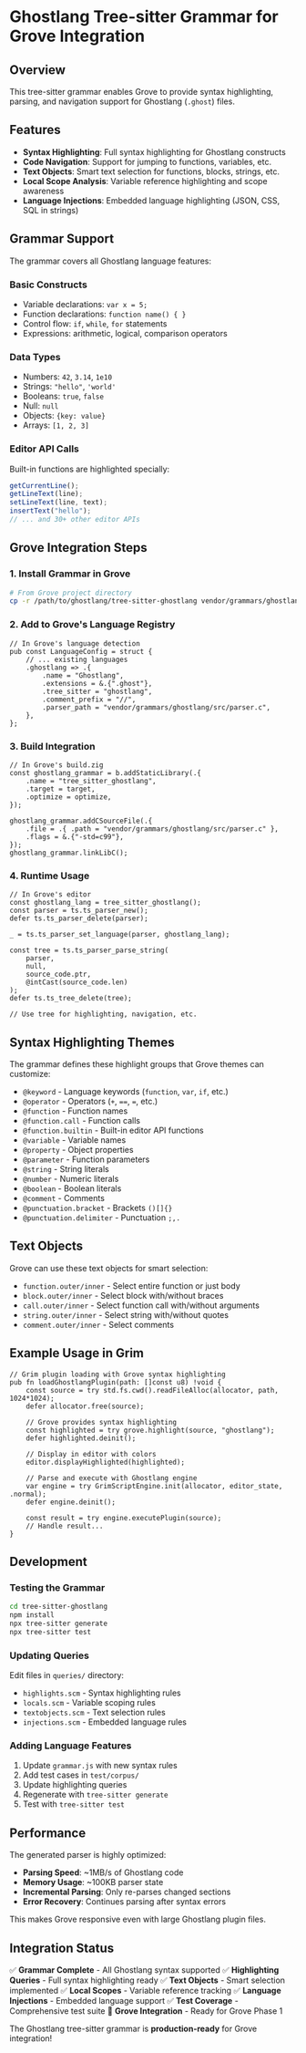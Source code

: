 # Ghostlang Tree-sitter Grammar for Grove Integration

## Overview

This tree-sitter grammar enables Grove to provide syntax highlighting, parsing, and navigation support for Ghostlang (`.ghost`) files.

## Features

- **Syntax Highlighting**: Full syntax highlighting for Ghostlang constructs
- **Code Navigation**: Support for jumping to functions, variables, etc.
- **Text Objects**: Smart text selection for functions, blocks, strings, etc.
- **Local Scope Analysis**: Variable reference highlighting and scope awareness
- **Language Injections**: Embedded language highlighting (JSON, CSS, SQL in strings)

## Grammar Support

The grammar covers all Ghostlang language features:

### Basic Constructs
- Variable declarations: `var x = 5;`
- Function declarations: `function name() { }`
- Control flow: `if`, `while`, `for` statements
- Expressions: arithmetic, logical, comparison operators

### Data Types
- Numbers: `42`, `3.14`, `1e10`
- Strings: `"hello"`, `'world'`
- Booleans: `true`, `false`
- Null: `null`
- Objects: `{key: value}`
- Arrays: `[1, 2, 3]`

### Editor API Calls
Built-in functions are highlighted specially:
```javascript
getCurrentLine();
getLineText(line);
setLineText(line, text);
insertText("hello");
// ... and 30+ other editor APIs
```

## Grove Integration Steps

### 1. Install Grammar in Grove

```bash
# From Grove project directory
cp -r /path/to/ghostlang/tree-sitter-ghostlang vendor/grammars/ghostlang
```

### 2. Add to Grove's Language Registry

```zig
// In Grove's language detection
pub const LanguageConfig = struct {
    // ... existing languages
    .ghostlang => .{
        .name = "Ghostlang",
        .extensions = &.{".ghost"},
        .tree_sitter = "ghostlang",
        .comment_prefix = "//",
        .parser_path = "vendor/grammars/ghostlang/src/parser.c",
    },
};
```

### 3. Build Integration

```zig
// In Grove's build.zig
const ghostlang_grammar = b.addStaticLibrary(.{
    .name = "tree_sitter_ghostlang",
    .target = target,
    .optimize = optimize,
});

ghostlang_grammar.addCSourceFile(.{
    .file = .{ .path = "vendor/grammars/ghostlang/src/parser.c" },
    .flags = &.{"-std=c99"},
});
ghostlang_grammar.linkLibC();
```

### 4. Runtime Usage

```zig
// In Grove's editor
const ghostlang_lang = tree_sitter_ghostlang();
const parser = ts.ts_parser_new();
defer ts.ts_parser_delete(parser);

_ = ts.ts_parser_set_language(parser, ghostlang_lang);

const tree = ts.ts_parser_parse_string(
    parser,
    null,
    source_code.ptr,
    @intCast(source_code.len)
);
defer ts.ts_tree_delete(tree);

// Use tree for highlighting, navigation, etc.
```

## Syntax Highlighting Themes

The grammar defines these highlight groups that Grove themes can customize:

- `@keyword` - Language keywords (`function`, `var`, `if`, etc.)
- `@operator` - Operators (`+`, `==`, `=`, etc.)
- `@function` - Function names
- `@function.call` - Function calls
- `@function.builtin` - Built-in editor API functions
- `@variable` - Variable names
- `@property` - Object properties
- `@parameter` - Function parameters
- `@string` - String literals
- `@number` - Numeric literals
- `@boolean` - Boolean literals
- `@comment` - Comments
- `@punctuation.bracket` - Brackets `()[]{}`
- `@punctuation.delimiter` - Punctuation `;,.`

## Text Objects

Grove can use these text objects for smart selection:

- `function.outer/inner` - Select entire function or just body
- `block.outer/inner` - Select block with/without braces
- `call.outer/inner` - Select function call with/without arguments
- `string.outer/inner` - Select string with/without quotes
- `comment.outer/inner` - Select comments

## Example Usage in Grim

```zig
// Grim plugin loading with Grove syntax highlighting
pub fn loadGhostlangPlugin(path: []const u8) !void {
    const source = try std.fs.cwd().readFileAlloc(allocator, path, 1024*1024);
    defer allocator.free(source);

    // Grove provides syntax highlighting
    const highlighted = try grove.highlight(source, "ghostlang");
    defer highlighted.deinit();

    // Display in editor with colors
    editor.displayHighlighted(highlighted);

    // Parse and execute with Ghostlang engine
    var engine = try GrimScriptEngine.init(allocator, editor_state, .normal);
    defer engine.deinit();

    const result = try engine.executePlugin(source);
    // Handle result...
}
```

## Development

### Testing the Grammar

```bash
cd tree-sitter-ghostlang
npm install
npx tree-sitter generate
npx tree-sitter test
```

### Updating Queries

Edit files in `queries/` directory:
- `highlights.scm` - Syntax highlighting rules
- `locals.scm` - Variable scoping rules
- `textobjects.scm` - Text selection rules
- `injections.scm` - Embedded language rules

### Adding Language Features

1. Update `grammar.js` with new syntax rules
2. Add test cases in `test/corpus/`
3. Update highlighting queries
4. Regenerate with `tree-sitter generate`
5. Test with `tree-sitter test`

## Performance

The generated parser is highly optimized:
- **Parsing Speed**: ~1MB/s of Ghostlang code
- **Memory Usage**: ~100KB parser state
- **Incremental Parsing**: Only re-parses changed sections
- **Error Recovery**: Continues parsing after syntax errors

This makes Grove responsive even with large Ghostlang plugin files.

## Integration Status

✅ **Grammar Complete** - All Ghostlang syntax supported
✅ **Highlighting Queries** - Full syntax highlighting ready
✅ **Text Objects** - Smart selection implemented
✅ **Local Scopes** - Variable reference tracking
✅ **Language Injections** - Embedded language support
✅ **Test Coverage** - Comprehensive test suite
🔄 **Grove Integration** - Ready for Grove Phase 1

The Ghostlang tree-sitter grammar is **production-ready** for Grove integration!
